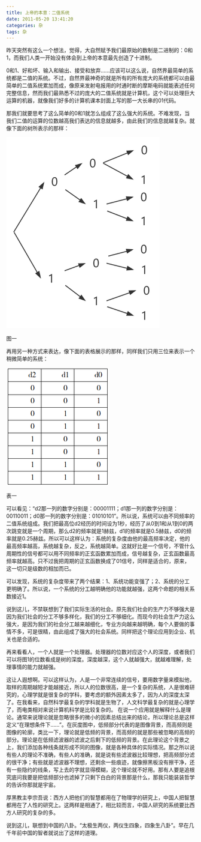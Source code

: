 ```yaml
---
title: 上帝的本意：二值系统
date: 2011-05-20 13:41:20
categories: 杂
tags: 杂
---
```


昨天突然有这么一个想法，觉得，大自然赋予我们最原始的数制是二进制的：0和1，而我们人类一开始没有体会到上帝的本意最先创造了十进制。
<!--more-->
0和1、好和坏、输入和输出、接受和放弃……应该可以这么说，自然界最简单的系统都是二值的系统。不过，自然界最神奇的就是所有的所有庞大的系统都可以由最简单的二值系统累加而成，像原来发射电报用的时通时断的摩斯电码就能表述任何完整信息，然而我们最熟悉不过的庞大的二值系统就是计算机，这个可以处理巨大运算的机器，就像我们好多的计算机课本封面上写的那一大长串的01代码。

那我们就要思考了这么简单的0和1就怎么组成了这么强大的系统。不难发现，当我们二值的运算的位数越高我们表达的信息就越多，由此我们的信息就越复杂。就像下面的树所表示的那样：

![二值系统](/images/上帝的本意：二值系统/二值系统.png)

图一

再用另一种方式来表达，像下面的表格展示的那样，同样我们只用三位来表示一个稍微简单的系统：

![二值系统表](/images/上帝的本意：二值系统/二值系统表.png)

表一

可以看见：“d2那一列的数字分别是：00001111；d1那一列的数字分别是：00110011；d0那一列的数字分别是：01010101”。所以说，系统可以由不同频率的二值系统组成。我们把最高位d2经历的时间设为1秒，经历了从0到1和从1到0的两次跳变就是一个周期，那么d2的频率就是1赫兹，d1的频率就是0.5赫兹，d0的频率就是0.25赫兹。所以可以这样认为：系统的复杂度由他的最高频率决定，他的最高频率越高，系统越复杂，反之，系统越简单。这就好比是一个信号，不管什么周期性的信号都可以用不同频率的正玄函数累加而成，信号越复杂，正玄函数最高频率就越高。只不过我把周期的正玄函数换成了01信号，同样是适合的，原来，这一切只是级数的相加而已。

可以发现，系统的复杂度带来了两个结果：1、系统功能变强了；2、系统的分工更明确了。所以说，一个系统的分工越明确他的功能就越强，这两个命题的相关系数接近1。

说到这儿，不禁联想到了我们实际生活的社会。原先我们社会的生产力不够强大是因为我们社会的分工不够多样化，我们的分工不够细化。而现今的社会生产力这么强大，是因为我们的社会分工越来越细化，专业方向越来越明确，每个人要做的事情不多，可是很精，由此组成了强大的社会系统。同样把这个理论应用到企业、机关也是合适的。

再来看看人，一个人就是一个处理器。处理器的位数对应这个人的深度，或者我们可以将图1的位数看成是树的深度。深度越深，这个人就越强大，就越难理解，处理事情的能力就越强。

这让人遐想啊。可以这样认为，人是一个非常连续的信号，要用数字量来模拟他，取样的周期越短才能越接近，所以人的位数很高，是一个复杂的系统，人是很难研究的，心理学就是很复杂的学科，要考虑的额外因素太多了，因为人的深度太深了。在我看来，自然科学最复杂的学科就是生物了，人文科学最复杂的就是心理学了，而电类相对来说计算机科学是比较复杂的。
在说一个应用就是解释什么是理论。通常来说理论就是忽略很多的微小的因素总结出来的结论，所以理论总是这样定义“在理想条件下……”。在灰度图中，低频部分代表的是图像背景，而高频则是图像的轮廓，类比一下，理论就是低频的背景，而高频的就是那些被忽略的高频的部分。理论是在低频滤波器的滤波之后剩下的低频的背景。在此理论这个背景之上，我们添加各种线条就形成不同的图像，就是各种具体的实际情况。那之所以说有些人的理论不准确，有些人的准确，就是说有些滤波器比较理想，把高频部分滤的很干净；有些就是滤波器不理想，还剩余一些痕迹，就像擦黑板没有擦干净，还有一些隐约的线条，写上去的字就显得模糊，这个理论就不好用。那有人要是追根究底问我要是把低频部分也滤掉了只剩下白白的背景那是什么，那我只能装装哲学的告诉你那就是宇宙。

厚黑教主李宗吾说：西方人把他们的智慧都用在了物理学的研究上，中国人把智慧都用在了人性的研究上。这两样是相通了，相比较而言，中国人研究的系统要比西方人研究的复杂的多。

说到这儿，联想到中国的八卦。“太极生两仪，两仪生四象，四象生八卦”。早在几千年前中国的智者就说出了这样的道理。

